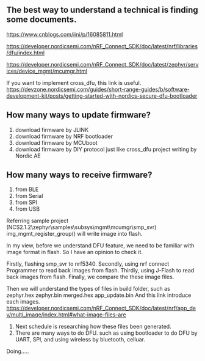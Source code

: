 ## The best way to understand a technical is finding some documents.
https://www.cnblogs.com/iini/p/16085811.html

https://developer.nordicsemi.com/nRF_Connect_SDK/doc/latest/nrf/libraries/dfu/index.html

https://developer.nordicsemi.com/nRF_Connect_SDK/doc/latest/zephyr/services/device_mgmt/mcumgr.html

If you want to implement cross_dfu, this link is useful.
https://devzone.nordicsemi.com/guides/short-range-guides/b/software-development-kit/posts/getting-started-with-nordics-secure-dfu-bootloader

## How many ways to update firmware?
1. download firmware by JLINK
2. download firmware by NRF bootloader
3. download firmware by MCUboot
4. download firmware by DIY protocol just like cross_dfu project writing by Nordic AE

## How many ways to receive firmware?
1. from BLE
2. from Serial
3. from SPI
4. from USB


Referring sample project (NCS2.1.2\zephyr\samples\subsys\mgmt\mcumgr\smp_svr)
img_mgmt_register_group() will write image into flash.

In my view, before we understand DFU feature, we need to be familiar with image format in flash. So I have an opinion to check it.

Firstly, flashing smp_svr to nrf5340.
Secondly, using nrf connect Programmer to read back images from flash.
Thirdly, using J-Flash to read back images from flash.
Finally, we compare the these image files.

Then we will understand the types of files in build folder, such as 
zephyr.hex
zephyr.bin
merged.hex
app_update.bin
And this link introduce each images.
https://developer.nordicsemi.com/nRF_Connect_SDK/doc/latest/nrf/app_dev/multi_image/index.html#what-image-files-are

1. Next schedule is researching how these files been generated.
2. There are many ways to do DFU. such as using bootloader to do DFU by UART, SPI, and using wireless by bluetooth, celluar.


Doing.....
